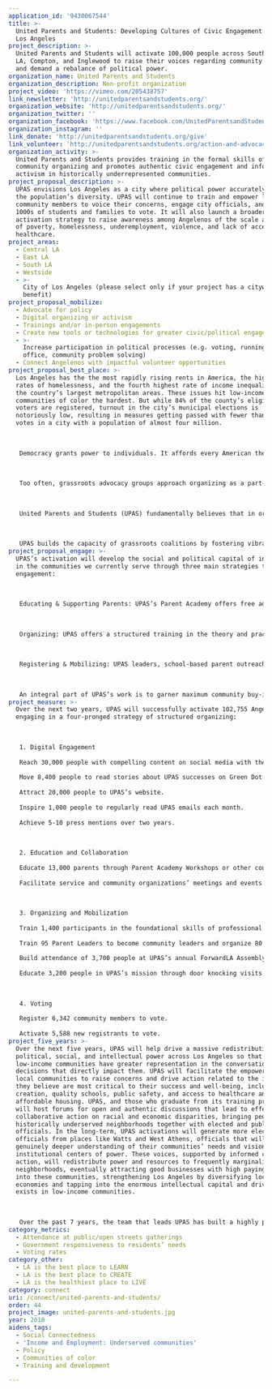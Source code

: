 ```yaml
---
application_id: '9430067544'
title: >-
  United Parents and Students: Developing Cultures of Civic Engagement Across
  Los Angeles
project_description: >-
  United Parents and Students will activate 100,000 people across South LA, East
  LA, Compton, and Inglewood to raise their voices regarding community concerns
  and demand a rebalance of political power.
organization_name: United Parents and Students
organization_description: Non-profit organization
project_video: 'https://vimeo.com/205438757'
link_newsletter: 'http://unitedparentsandstudents.org/'
organization_website: 'http://unitedparentsandstudents.org/'
organization_twitter: ''
organization_facebook: 'https://www.facebook.com/UnitedParentsandStudents/'
organization_instagram: ''
link_donate: 'http://unitedparentsandstudents.org/give'
link_volunteer: 'http://unitedparentsandstudents.org/action-and-advocacy/'
organization_activity: >-
  United Parents and Students provides training in the formal skills of
  community organizing and promotes authentic civic engagement and informed
  activism in historically underrepresented communities.
project_proposal_description: >-
  UPAS envisions Los Angeles as a city where political power accurately reflects
  the population’s diversity. UPAS will continue to train and empower low-income
  community members to voice their concerns, engage city officials, and mobilize
  1000s of students and families to vote. It will also launch a broader
  activation strategy to raise awareness among Angelenos of the scale and impact
  of poverty, homelessness, underemployment, violence, and lack of access to
  healthcare.
project_areas:
  - Central LA
  - East LA
  - South LA
  - Westside
  - >-
    City of Los Angeles (please select only if your project has a citywide
    benefit)
project_proposal_mobilize:
  - Advocate for policy
  - Digital organizing or activism
  - Trainings and/or in-person engagements
  - Create new tools or technologies for greater civic/political engagement
  - >-
    Increase participation in political processes (e.g. voting, running for
    office, community problem solving)
  - Connect Angelenos with impactful volunteer opportunities
project_proposal_best_place: >-
  Los Angeles has the the most rapidly rising rents in America, the highest
  rates of homelessness, and the fourth highest rate of income inequality among
  the country’s largest metropolitan areas. These issues hit low-income
  communities of color the hardest. But while 84% of the county’s eligible
  voters are registered, turnout in the city’s municipal elections is
  notoriously low, resulting in measures getting passed with fewer than 200,000
  votes in a city with a population of almost four million.
   
   
   
   Democracy grants power to individuals. It affords every American the opportunity to be heard and to hold elected officials accountable. But democracy only has power when it’s active. Many Americans, particularly those Americans who have historically been ignored or marginalized, are disengaged from the political process, their power to improve their lives and their communities untapped. UPAS seeks to address the glaring inequity apparent in the city’s civic life and engagement.
   
   
   
   Too often, grassroots advocacy groups approach organizing as a part-time or volunteer endeavour; built on a belief that if you can get enough people out onto the streets then things will change. But that’s not how power transitions. Organizing individuals with little personal history of civic engagement is a full-time job that requires professional experience and knowledge of the formal skills necessary to mobilize diverse groups of people around a common cause. It then requires that those same professionals relinquish their own power, step aside, and allow the individual to take the reins and lead. 
   
   
   
   United Parents and Students (UPAS) fundamentally believes that in order to secure long-lasting community progress and revitalization, community organizing must be recognized as a profession requiring vital and identifiable knowledge and strategic skills. UPAS uses a training model successfully used by the Industrial Areas Foundation since the 1970s, built on the iron rule of organizing: “Never do for others what they can do for themselves.” Nowhere is this mindset more important than in activism; UPAS organizers ground training on an understanding that systemic change must be pursued by the community itself rather than through the efforts of others.
   
   
   
   UPAS builds the capacity of grassroots coalitions by fostering vibrant community hubs in many of Los Angeles’s traditionally politically silent neighborhoods. In these hubs, individuals identify the root causes and socio-political context of the challenges they face, persuasively communicate on a wide range of issues, and organize friends and neighbors to take collaborative action. Schools are a natural partner for such work; they are multi-generational centers of learning with a built-in, responsive audience of families acutely aware of community challenges. UPAS is a 501(c)(3) non-profit that partners with existing organizations to leverage their communities to civic action.
project_proposal_engage: >-
  UPAS’s activation will develop the social and political capital of individuals
  in the communities we currently serve through three main strategies that tier
  engagement: 
   
   
   
   Educating & Supporting Parents: UPAS’s Parent Academy offers free adult education workshops at partner school sites to enable parents to act with core understanding of issues that most affect their communities.
   
   
   
   Organizing: UPAS offers a structured training in the theory and practice of leadership and political engagement. The Leadership Institute trains leaders in how to prioritize issues, draft solutions, and develop strategies to engage representatives in meaningful and informed dialogue. Leaders organize public actions where community members surface issues to local representatives and officials.
   
   
   
   Registering & Mobilizing: UPAS leaders, school-based parent outreach workers, and canvassers continually work to register eligible voters through an ambitious schedule of door-to-door visits, non-partisan voter registration events, and phone banking. UPAS also holds events to mobilize voters to the ballot box.
   
   
   
   An integral part of UPAS’s work is to garner maximum community buy-in. UPAS maintains an active online presence that: 1) provides additional touchpoints for community members to connect, learn from and support each other online; and 2) allows UPAS to expand the scope of its work regardless of geographic boundaries to demand a rebalance of power in Los Angeles and attract potential partner organizations.
project_measure: >-
  Over the next two years, UPAS will successfully activate 102,755 Angelenos by
  engaging in a four-pronged strategy of structured organizing:
   
   
   
   1. Digital Engagement
   
   Reach 30,000 people with compelling content on social media with the goal of 5% engagement (liking, commenting, sharing, or clicking) with each post to grow the number of people who interact with UPAS on social media.
   
   Move 8,400 people to read stories about UPAS successes on Green Dot’s blog.
   
   Attract 20,000 people to UPAS’s website. 
   
   Inspire 1,000 people to regularly read UPAS emails each month. 
   
   Achieve 5-10 press mentions over two years.
   
   
   
   2. Education and Collaboration
   
   Educate 13,000 parents through Parent Academy Workshops or other courses.
   
   Facilitate service and community organizations’ meetings and events attended by 7,000 people.
   
   
   
   3. Organizing and Mobilization
   
   Train 1,400 participants in the foundational skills of professional organizing through the Leadership Institute and 30 students in the Young Organizers Institute.
   
   Train 95 Parent Leaders to become community leaders and organize 80 public actions attended by a total of 3,000 people.
   
   Build attendance of 3,700 people at UPAS’s annual ForwardLA Assembly.
   
   Educate 3,200 people in UPAS’s mission through door knocking visits conducted by UPAS organizers.
   
   
   
   4. Voting
   
   Register 6,342 community members to vote.
   
   Activate 5,588 new registrants to vote.
project_five_years: >-
  Over the next five years, UPAS will help drive a massive redistribution of
  political, social, and intellectual power across Los Angeles so that
  low-income communities have greater representation in the conversations and
  decisions that directly impact them. UPAS will facilitate the empowerment of
  local communities to raise concerns and drive action related to the issues
  they believe are most critical to their success and well-being, including job
  creation, quality schools, public safety, and access to healthcare and
  affordable housing. UPAS, and those who graduate from its training program,
  will host forums for open and authentic discussions that lead to effective
  collaborative action on racial and economic disparities, bringing people from
  historically underserved neighborhoods together with elected and public
  officials. In the long-term, UPAS activations will generate more elected
  officials from places like Watts and West Athens, officials that will bring a
  genuinely deeper understanding of their communities’ needs and vision to
  institutional centers of power. These voices, supported by informed community
  action, will redistribute power and resources to frequently marginalized
  neighborhoods, eventually attracting good businesses with high paying jobs
  into these communities, strengthening Los Angeles by diversifying local
  economies and tapping into the enormous intellectual capital and drive that
  exists in low-income communities.
   
   
   
   Over the past 7 years, the team that leads UPAS has built a highly professional foundation and process for the activation of thousands of students and their parents in communities across Los Angeles, where very little such organized action previously existed. Given the distributed leadership model UPAS directs, and the collaborative nature of its work with many local CBOs, the next five years will see a massive acceleration of this activation across LA County. A My LA2050 Activation Challenge grant will help catalyze this vision over the next two years by driving a far greater collaboration between UPAS, the comms resources at Green Dot, and within the LA2050 community. 100,000 people engaged is a deeply ambitious and exciting number for UPAS to embrace and our hope is that this becomes a new framework for reaching the millions of people who seek empowered and successful participation in the future of Los Angeles.
category_metrics:
  - Attendance at public/open streets gatherings
  - Government responsiveness to residents’ needs
  - Voting rates
category_other:
  - LA is the best place to LEARN
  - LA is the best place to CREATE
  - LA is the healthiest place to LIVE
category: connect
uri: /connect/united-parents-and-students/
order: 44
project_image: united-parents-and-students.jpg
year: 2018
aidens_tags:
  - Social Connectedness
  - 'Income and Employment: Underserved communities'
  - Policy
  - Communities of color
  - Training and development

---
```

